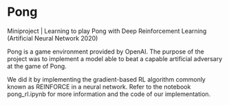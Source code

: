 # Pong
Miniproject | Learning to play Pong with Deep Reinforcement Learning (Artificial Neural Network 2020)

Pong is a game environment provided by OpenAI. The purpose of the project was to implement a model able to beat a capable artificial adversary at the game of Pong. 

We did it by implementing the gradient-based RL algorithm commonly known as REINFORCE in a neural network. Refer to the notebook pong_rl.ipynb for more information and the code of our implementation.
